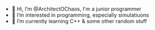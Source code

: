 - 👋 Hi, I’m @ArchitectOChaos, I'm a junior programmer
- 👀 I’m interested in programming, especially simulatiuons
- 🌱 I’m currently learning C++ & some other random stuff

<!---
ArchitectOChaos/ArchitectOChaos is a ✨ special ✨ repository because its `README.md` (this file) appears on your GitHub profile.
You can click the Preview link to take a look at your changes.
--->
